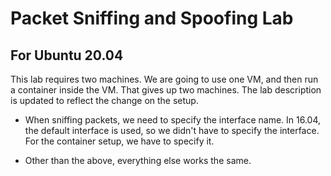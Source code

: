 # Packet Sniffing and Spoofing Lab

## For Ubuntu 20.04 

This lab requires two machines. We are going to use one VM, and then
run a container inside the VM. That gives up two machines. 
The lab description is updated to reflect the change on the setup. 

- When sniffing packets, we need to specify the interface name. 
In 16.04, the default interface is used, so we didn't have to specify
the interface. For the container setup, we have to specify it.

- Other than the above, everything else works the same.

